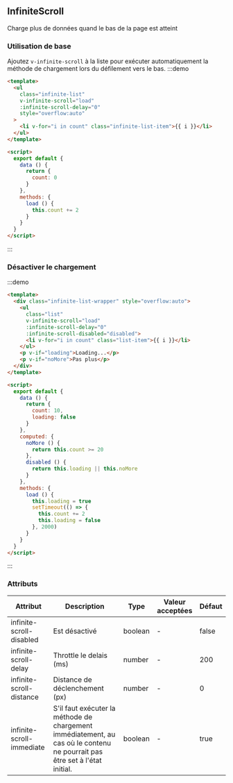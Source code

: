 ## InfiniteScroll

Charge plus de données quand le bas de la page est atteint

### Utilisation de base
Ajoutez `v-infinite-scroll` à la liste pour exécuter automatiquement la méthode de chargement lors du défilement vers le bas.
:::demo
```html
<template>
  <ul
    class="infinite-list"
    v-infinite-scroll="load"
    :infinite-scroll-delay="0"
    style="overflow:auto"
  >
    <li v-for="i in count" class="infinite-list-item">{{ i }}</li>
  </ul>
</template>

<script>
  export default {
    data () {
      return {
        count: 0
      }
    },
    methods: {
      load () {
        this.count += 2
      }
    }
  }
</script>
```
:::

### Désactiver le chargement

:::demo
```html
<template>
  <div class="infinite-list-wrapper" style="overflow:auto">
    <ul
      class="list"
      v-infinite-scroll="load"
      :infinite-scroll-delay="0"
      :infinite-scroll-disabled="disabled">
      <li v-for="i in count" class="list-item">{{ i }}</li>
    </ul>
    <p v-if="loading">Loading...</p>
    <p v-if="noMore">Pas plus</p>
  </div>
</template>

<script>
  export default {
    data () {
      return {
        count: 10,
        loading: false
      }
    },
    computed: {
      noMore () {
        return this.count >= 20
      },
      disabled () {
        return this.loading || this.noMore
      }
    },
    methods: {
      load () {
        this.loading = true
        setTimeout(() => {
          this.count += 2
          this.loading = false
        }, 2000)
      }
    }
  }
</script>
```
:::


### Attributs

| Attribut | Description | Type  | Valeur acceptées | Défaut   |
| -------------- | ------------------------------ | --------- | ------------------------------------ | ------- |
| infinite-scroll-disabled | Est désactivé           | boolean      | - |false |
| infinite-scroll-delay   | Throttle le delais (ms)   | number       |   - |200   |
| infinite-scroll-distance| Distance de déclenchement (px) | number   |- |0 |
| infinite-scroll-immediate | S'il faut exécuter la méthode de chargement immédiatement, au cas où le contenu ne pourrait pas être set à l'état initial. | boolean | - |true |
